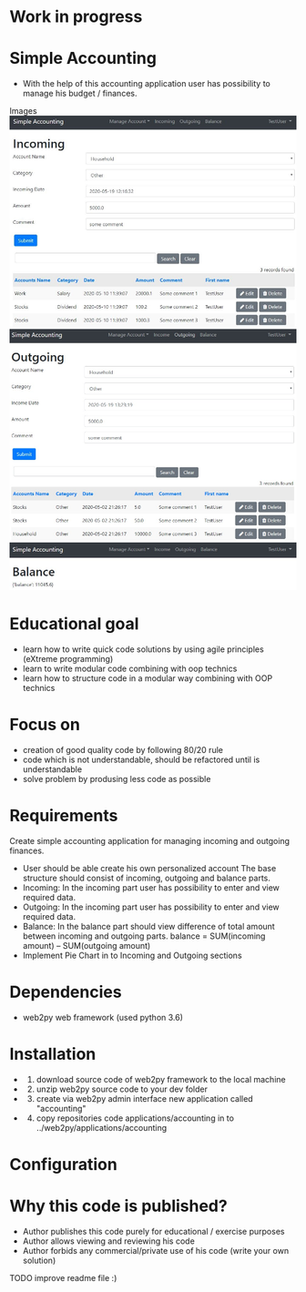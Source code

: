# Work in progress

# Simple Accounting
* With the help of this accounting application user has possibility to manage his budget / finances.


Images
![image](applications/accounting/images/incoming.jpg)
![image](applications/accounting/images/outgoing.jpg)
![image](applications/accounting/images/balance.jpg)

# Educational goal
 * learn how to write quick code solutions by  using agile principles (eXtreme programming)
 * learn to write modular code combining with oop technics
 * learn how to structure code in a modular way combining with OOP technics

# Focus on
 * creation of good quality code by following 80/20 rule
 * code which is not understandable, should be refactored until is understandable
 * solve problem by produsing less code as possible


# Requirements
Create simple accounting application for managing incoming and outgoing finances.
* User should be able create his own personalized account
The base structure should consist of incoming, outgoing and balance parts.
* Incoming: In the incoming part user has possibility to enter and view required data.
* Outgoing: In the incoming part user has possibility to enter and view required data.
* Balance: In the balance part should view difference of total amount between incoming and outgoing parts.
  balance = SUM(incoming amount) – SUM(outgoing amount)
* Implement Pie Chart in to Incoming and Outgoing sections

# Dependencies
  * web2py web framework (used python 3.6)


# Installation
* 1. download source code of web2py framework to the local machine
* 2. unzip web2py source code to your dev folder
* 3. create via web2py admin interface new application called "accounting"
* 4. copy repositories code applications/accounting in to ../web2py/applications/accounting

# Configuration

# Why this code is published?
* Author publishes this code purely for educational / exercise purposes
* Author allows viewing and reviewing his code
* Author forbids any commercial/private use of his code (write your own solution)

TODO improve readme file :)